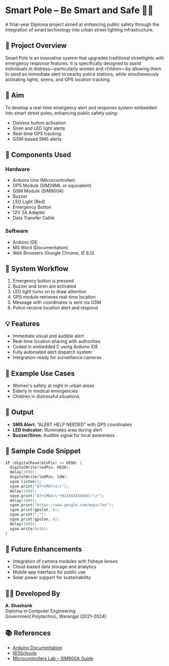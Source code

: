 
# Smart Pole – Be Smart and Safe 🚨🌐

A final-year Diploma project aimed at enhancing public safety through the integration of smart technology into urban street lighting infrastructure.

## 📌 Project Overview

Smart Pole is an innovative system that upgrades traditional streetlights with emergency response features. It is specifically designed to assist individuals in distress—particularly women and children—by allowing them to send an immediate alert to nearby police stations, while simultaneously activating lights, sirens, and GPS location tracking.

## 🎯 Aim

To develop a real-time emergency alert and response system embedded into smart street poles, enhancing public safety using:

- Distress button activation  
- Siren and LED light alerts  
- Real-time GPS tracking  
- GSM-based SMS alerts  

## 🔧 Components Used

### Hardware

- Arduino Uno (Microcontroller)
- GPS Module (SIM28ML or equivalent)
- GSM Module (SIM900A)
- Buzzer
- LED Light (Red)
- Emergency Button
- 12V 2A Adapter
- Data Transfer Cable

### Software

- Arduino IDE
- MS Word (Documentation)
- Web Browsers (Google Chrome, IE 6.0)

## 📐 System Workflow

1. Emergency button is pressed
2. Buzzer and siren are activated
3. LED light turns on to draw attention
4. GPS module retrieves real-time location
5. Message with coordinates is sent via GSM
6. Police receive location alert and respond

## 💡 Features

- Immediate visual and audible alert
- Real-time location sharing with authorities
- Coded in embedded C using Arduino IDE
- Fully automated alert dispatch system
- Integration-ready for surveillance cameras

## 🔄 Example Use Cases

- Women's safety at night in urban areas
- Elderly in medical emergencies
- Children in distressful situations

## 📸 Output

- **SMS Alert:** “ALERT HELP NEEDED” with GPS coordinates  
- **LED Indicator:** Illuminates area during alert  
- **Buzzer/Siren:** Audible signal for local awareness  

## 📜 Sample Code Snippet

```c
if (digitalRead(btnPin) == HIGH) {
  digitalWrite(ledPin, HIGH);
  delay(3000);
  digitalWrite(ledPin, LOW);
  sgsm.listen();
  sgsm.print("AT+CMGF=1\r");
  delay(1000);
  sgsm.print("AT+CMGS=\"+91XXXXXXXXXX\"\r");
  delay(1000);
  sgsm.print("https://www.google.com/maps/?q=");
  sgsm.print(gpslat, 6);
  sgsm.print(",");
  sgsm.print(gpslon, 6);
  delay(1000);
  sgsm.write(0x1A);
}
```

## 🧠 Future Enhancements

- Integration of camera modules with fisheye lenses
- Cloud-based data storage and analytics
- Mobile app interface for public use
- Solar power support for sustainability

## 👨‍💻 Developed By

**A. Shashank**  
Diploma in Computer Engineering  
Government Polytechnic, Warangal (2021–2024)

## 📚 References

- [Arduino Documentation](https://www.arduino.cc/)
- [W3Schools](https://www.w3schools.com/)
- [Microcontrollers Lab – SIM900A Guide](http://microcontrollerslab.com)
```
